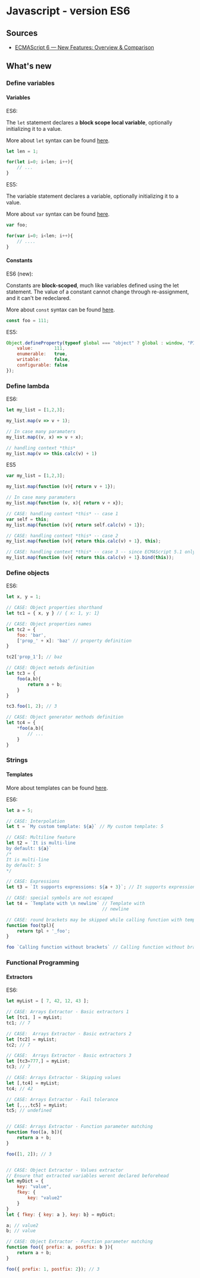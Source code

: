 # Javascript - version ES6

## Sources

* [ECMAScript 6 — New Features: Overview & Comparison](http://es6-features.org/)

## What's new

### Define variables

#### Variables

ES6:

The `let` statement declares a **block scope local variable**, optionally initializing it to a value.

More about `let` syntax can be found [here](https://developer.mozilla.org/en-US/docs/Web/JavaScript/Reference/Statements/let).

``` js
let len = 1;

for(let i=0; i<len; i++){
    // ...
}
```

ES5:

The variable statement declares a variable, optionally initializing it to a value.

More about `var` syntax can be found [here](https://developer.mozilla.org/en-US/docs/Web/JavaScript/Reference/Statements/var).

``` js
var foo;

for(var i=0; i<len; i++){
    // ....
}
```

#### Constants

ES6 (new):

Constants are **block-scoped**, much like variables defined using the let statement. The value of a constant cannot change through re-assignment, and it can't be redeclared. 

More about `const` syntax can be found [here](https://developer.mozilla.org/en-US/docs/Web/JavaScript/Reference/Statements/const).

``` js
const foo = 111;
```

ES5:
``` js
Object.defineProperty(typeof global === "object" ? global : window, "PI", {
    value:        111,
    enumerable:   true,
    writable:     false,
    configurable: false
});
```

### Define lambda

ES6:
``` js
let my_list = [1,2,3];

my_list.map(v => v + 1);

// In case many paramaters
my_list.map((v, x) => v + x);

// handling context *this*
my_list.map(v => this.calc(v) + 1)
```

ES5
``` js
var my_list = [1,2,3];

my_list.map(function (v){ return v + 1});

// In case many paramaters
my_list.map(function (v, x){ return v + x});

// CASE: handling context *this* -- case 1
var self = this;
my_list.map(function (v){ return self.calc(v) + 1});

// CASE: handling context *this* -- case 2
my_list.map(function (v){ return this.calc(v) + 1}, this);

// CASE: handling context *this* -- case 3 -- since ECMAScript 5.1 only
my_list.map(function (v){ return this.calc(v) + 1}.bind(this));
```

### Define objects

ES6:
``` js
let x, y = 1;

// CASE: Object properties shorthand
let tc1 = { x, y } // { x: 1, y: 1}

// CASE: Object properties names
let tc2 = {
    foo: 'bar',
    ['prop_' + x]: 'baz' // property definition
}

tc2['prop_1']; // baz

// CASE: Object metods definition
let tc3 = {
    foo(a,b){
        return a + b;
    }
}

tc3.foo(1, 2); // 3

// CASE: Object generator methods definition
let tc4 = {
    *foo(a,b){
        // ...
    }
}
```

### Strings

#### Templates

More about templates can be found [here](https://developer.mozilla.org/en-US/docs/Web/JavaScript/Reference/Template_literals).

ES6:
``` js
let a = 5;

// CASE: Interpolation
let t = `My custom template: ${a}` // My custom template: 5

// CASE: Multiline feature
let t2 = `It is multi-line
by default: ${a}`
/*
It is multi-line
by default: 5
*/

// CASE: Expressions
let t3 = `It supports expressions: ${a + 3}`; // It supports expressions: 8

// CASE: special symbols are not escaped
let t4 = `Template with \n newline` // Template with
                                    // newline

// CASE: round brackets may be skipped while calling function with template as param
function foo(tpl){
    return tpl + '_foo';
}

foo `Calling function without brackets` // Calling function without brackets_foo
```

### Functional Programming

#### Extractors

ES6:
``` js
let myList = [ 7, 42, 12, 43 ];

// CASE: Arrays Extractor - Basic extractors 1
let [tc1, ] = myList;
tc1; // 7

// CASE:  Arrays Extractor - Basic extractors 2
let [tc2] = myList;
tc2; // 7

// CASE:  Arrays Extractor - Basic extractors 3
let [tc3=777,] = myList;
tc3; // 7

// CASE: Arrays Extractor - Skipping values
let [,tc4] = myList;
tc4; // 42

// CASE: Arrays Extractor - Fail tolerance
let [,,,,tc5] = myList;
tc5; // undefined


// CASE: Arrays Extractor - Function parameter matching
function foo([a, b]){
    return a + b;
}

foo([1, 2]); // 3


// CASE: Object Extractor - Values extractor
// Ensure that extracted variables werent declared beforehead
let myDict = {
    key: "value",
    fkey: {
        key: "value2"
    }
}
let { fkey: { key: a }, key: b} = myDict;

a; // value2
b; // value

// CASE: Object Extractor - Function parameter matching
function foo({ prefix: a, postfix: b }){
    return a + b;
}

foo({ prefix: 1, postfix: 2}); // 3

```

